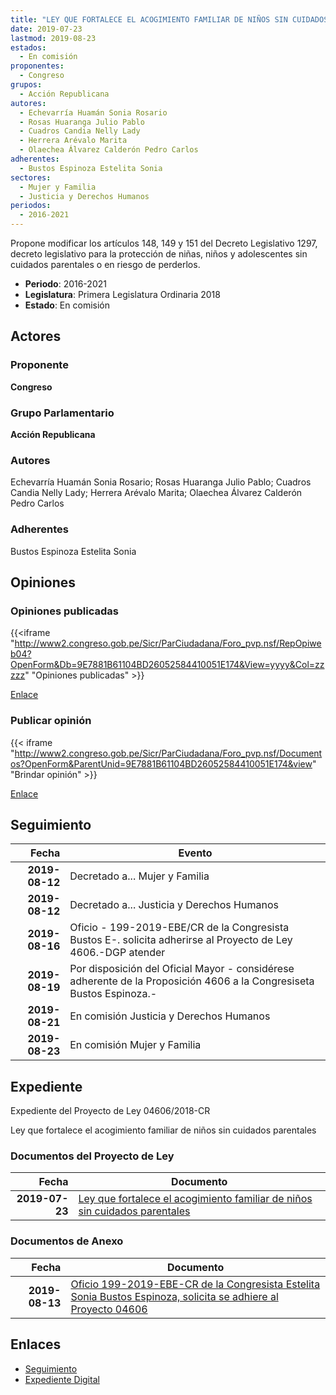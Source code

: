 ```yaml
---
title: "LEY QUE FORTALECE EL ACOGIMIENTO FAMILIAR DE NIÑOS SIN CUIDADOS PARENTALES"
date: 2019-07-23
lastmod: 2019-08-23
estados: 
  - En comisión
proponentes: 
  - Congreso
grupos: 
  - Acción Republicana
autores: 
  - Echevarría Huamán Sonia Rosario
  - Rosas Huaranga Julio Pablo
  - Cuadros Candia Nelly Lady
  - Herrera Arévalo Marita
  - Olaechea Álvarez Calderón Pedro Carlos
adherentes: 
  - Bustos Espinoza Estelita Sonia
sectores: 
  - Mujer y Familia
  - Justicia y Derechos Humanos
periodos: 
  - 2016-2021
---
```


Propone modificar los artículos 148, 149 y 151 del Decreto Legislativo 1297, decreto legislativo para la protección de niñas, niños y adolescentes sin cuidados parentales o en riesgo de perderlos.

- **Periodo**: 2016-2021
- **Legislatura**: Primera Legislatura Ordinaria 2018
- **Estado**: En comisión

## Actores

### Proponente

**Congreso**

### Grupo Parlamentario

**Acción Republicana**

### Autores

Echevarría Huamán Sonia Rosario; Rosas Huaranga Julio Pablo; Cuadros Candia Nelly Lady; Herrera Arévalo Marita; Olaechea Álvarez Calderón Pedro Carlos

### Adherentes

Bustos Espinoza Estelita Sonia


## Opiniones

### Opiniones publicadas

{{<iframe "http://www2.congreso.gob.pe/Sicr/ParCiudadana/Foro_pvp.nsf/RepOpiweb04?OpenForm&Db=9E7881B61104BD26052584410051E174&View=yyyy&Col=zzzzz" "Opiniones publicadas" >}}

[Enlace](http://www2.congreso.gob.pe/Sicr/ParCiudadana/Foro_pvp.nsf/RepOpiweb04?OpenForm&Db=9E7881B61104BD26052584410051E174&View=yyyy&Col=zzzzz)
### Publicar opinión

{{< iframe "http://www2.congreso.gob.pe/Sicr/ParCiudadana/Foro_pvp.nsf/Documentos?OpenForm&ParentUnid=9E7881B61104BD26052584410051E174&view" "Brindar opinión" >}}

[Enlace](http://www2.congreso.gob.pe/Sicr/ParCiudadana/Foro_pvp.nsf/Documentos?OpenForm&ParentUnid=9E7881B61104BD26052584410051E174&view)

## Seguimiento

| Fecha | Evento |
|------:|--------|
| **2019-08-12** | Decretado a... Mujer y Familia|
| **2019-08-12** | Decretado a... Justicia y Derechos Humanos|
| **2019-08-16** | Oficio - 199-2019-EBE/CR de la Congresista Bustos E-. solicita adherirse al Proyecto de Ley 4606.-DGP atender|
| **2019-08-19** | Por disposición del Oficial Mayor - considérese adherente de la Proposición 4606 a la Congresiseta Bustos Espinoza.-|
| **2019-08-21** | En comisión Justicia y Derechos Humanos|
| **2019-08-23** | En comisión Mujer y Familia|


## Expediente

Expediente del Proyecto de Ley 04606/2018-CR

Ley que fortalece el acogimiento familiar de niños sin cuidados parentales


### Documentos del Proyecto de Ley

| Fecha | Documento |
|------:|--------|
| **2019-07-23** | [Ley que fortalece el acogimiento familiar de niños sin cuidados parentales](http://www.leyes.congreso.gob.pe/Documentos/2016_2021/Proyectos_de_Ley_y_de_Resoluciones_Legislativas/PL0460620190723.pdf) |

### Documentos de Anexo

| Fecha | Documento |
|------:|--------|
| **2019-08-13** | [Oficio 199-2019-EBE-CR de la Congresista Estelita Sonia Bustos Espinoza, solicita se adhiere al Proyecto 04606](http://www.leyes.congreso.gob.pe/Documentos/2016_2021/Oficios/Congresistas/OFICIO-199-2019-EBE-CR.pdf) |

## Enlaces 

- [Seguimiento](http://www2.congreso.gob.pe/Sicr/TraDocEstProc/CLProLey2016.nsf/f7fff46988ca05b1052578e100829cc7/19cb2db60ef2e746052584400080e040?OpenDocument)
- [Expediente Digital](http://www2.congreso.gob.pe/Sicr/TraDocEstProc/CLProLey2016.nsf/f7fff46988ca05b1052578e100829cc7/19cb2db60ef2e746052584400080e040?OpenDocument&Click=05257FB7005EB655.eb71d0cf91d8294e05256cdf006b5706/$Body/0.1C6C)

